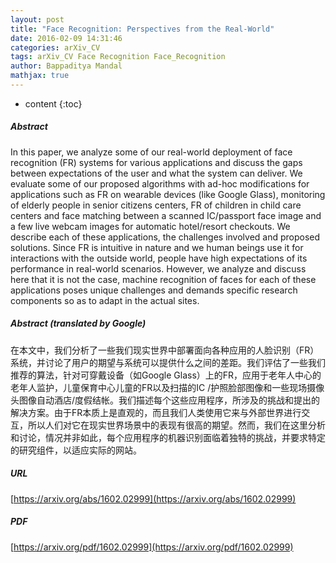 ```yaml
---
layout: post
title: "Face Recognition: Perspectives from the Real-World"
date: 2016-02-09 14:31:46
categories: arXiv_CV
tags: arXiv_CV Face Recognition Face_Recognition
author: Bappaditya Mandal
mathjax: true
---
```


* content
{:toc}

##### Abstract
In this paper, we analyze some of our real-world deployment of face recognition (FR) systems for various applications and discuss the gaps between expectations of the user and what the system can deliver. We evaluate some of our proposed algorithms with ad-hoc modifications for applications such as FR on wearable devices (like Google Glass), monitoring of elderly people in senior citizens centers, FR of children in child care centers and face matching between a scanned IC/passport face image and a few live webcam images for automatic hotel/resort checkouts. We describe each of these applications, the challenges involved and proposed solutions. Since FR is intuitive in nature and we human beings use it for interactions with the outside world, people have high expectations of its performance in real-world scenarios. However, we analyze and discuss here that it is not the case, machine recognition of faces for each of these applications poses unique challenges and demands specific research components so as to adapt in the actual sites.

##### Abstract (translated by Google)
在本文中，我们分析了一些我们现实世界中部署面向各种应用的人脸识别（FR）系统，并讨论了用户的期望与系统可以提供什么之间的差距。我们评估了一些我们推荐的算法，针对可穿戴设备（如Google Glass）上的FR，应用于老年人中心的老年人监护，儿童保育中心儿童的FR以及扫描的IC /护照脸部图像和一些现场摄像头图像自动酒店/度假结帐。我们描述每个这些应用程序，所涉及的挑战和提出的解决方案。由于FR本质上是直观的，而且我们人类使用它来与外部世界进行交互，所以人们对它在现实世界场景中的表现有很高的期望。然而，我们在这里分析和讨论，情况并非如此，每个应用程序的机器识别面临着独特的挑战，并要求特定的研究组件，以适应实际的网站。

##### URL
[https://arxiv.org/abs/1602.02999](https://arxiv.org/abs/1602.02999)

##### PDF
[https://arxiv.org/pdf/1602.02999](https://arxiv.org/pdf/1602.02999)


